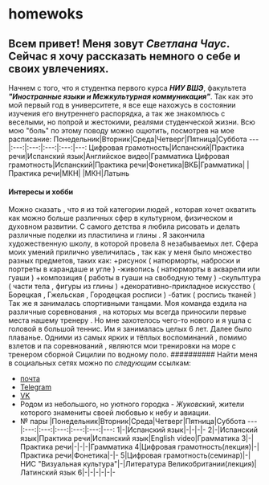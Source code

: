 # homewoks
## Всем привет! Меня зовут _Светлана Чаус_. Сейчас я хочу рассказать немного о себе и своих увлечениях.
Начнем с того, что я студентка первого курса _**НИУ ВШЭ**_, факультета _**"Иностранные языки и Межкультурная коммуникация"**_. Так как это мой первый год в университете, я все еще нахожусь в состоянии изучения его внутреннего распорядка, а так же знакомлюсь с веселыми, но попрой и жестокими, реалями студенческой жизни. Всю мою "боль" по этому поводу можно ощютить, посмотрев на мое расписание:
Понедельник|Вторник|Среда|Четверг|Пятница|Суббота
---|:---:|:---:|:---:|:---:|---:
Цифровая грамотность|Испанский|Практика речи|Испанский язык|Английское видео|Грамматика
Цифровая грамотность|Испанский|Практика речи|Фонетика|ВКБ|Грамматика|
 |Практика речи|МКН| |МКН|Латынь
 
#### Интересы и хобби
Можно сказать , что я из той категории людей , которая хочет охватить как можно больше различных сфер в культурном, физическом и духовном развитии. С самого детства я любила рисовать и делать различные поделки из пластилина и глины . Я закончила художественную школу, в которой провела 8 незабываемых лет. Сфера моих умений прилично увеличилась , так как у меня было множество разных предметов, таких как:
+рисунок ( натюрморты, наброски и портреты в карандаше и угле )
-живопись ( натюрморты в акварели или гуаши ) 
+композиция ( работы в гуаши на свободную тему ) 
-скульптура ( части тела , фигуры из глины )
+декоративно-прикладное искусство ( Борецкая , Гжельская , Городецкая росписи ) 
-батик ( роспись тканей ) 
Так же я занималась спортивными танцами. Моя команда ездила на различные соревнования , на которых мы всегда приносили первые места нашему тренеру . Но мне захотелось чего-то нового и я ушла с головой в большой теннис. Им я занималась целых 6 лет. Далее было плаванье. Одними из самых ярких и тёплых воспоминаний , помимо взлетов и па соревнований , являются мои тренировки на море с тренером сборной Сицилии по водному поло.
########## Найти меня в социальных сетях можно по _следующим_ ссылкам:
* [почта](mailto:mn.sichaus@edu.hse.ru)
* [Telegram](https://t.me/Chaus_S)
* [VK](https://vk.com/chaus069)
* Родом из небольшого, но уютного городка - _Жуковский_, жители которого знамениты своей любовью к небу и авиации.
* № пары |Понедельник|Вторник|Среда|Четверг|Пятница|Суббота 
---|:---:|:---:|:---:|:---:|:---:|---: 
1|-|Испанский язык|-|-|-|- 
2|-|Испанский язык|Практика речи|Испанский язык|English video|Грамматика 
3|-|Практика речи|-|-|-|Грамматика 
4|Цифровая грамотность(лекция)|-|Практика речи|Фонетика|-|- 
5|Цифровая грамотность(семинар)|-|НИС "Визуальная культура"|-|Литература Великобритании(лекция)|Латинский язык 
6|-|-|-|-|-|-
